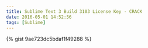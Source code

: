 ```yaml
---
title: Sublime Text 3 Build 3103 License Key - CRACK
date: 2016-05-01 14:52:56
tags: [Sublime]
---
```


{% gist 9ae723dc5bdaf1f49288 %}
